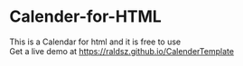 # Calender-for-HTML
This is a Calendar for html and it is free to use  
Get a live demo at https://raldsz.github.io/CalenderTemplate
